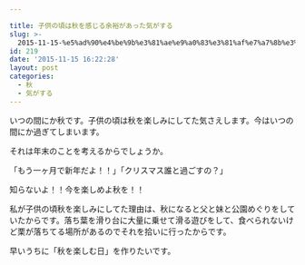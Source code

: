 ```yaml
---

title: 子供の頃は秋を感じる余裕があった気がする
slug: >-
  2015-11-15-%e5%ad%90%e4%be%9b%e3%81%ae%e9%a0%83%e3%81%af%e7%a7%8b%e3%82%92%e6%84%9f%e3%81%98%e3%82%8b%e4%bd%99%e8%a3%95%e3%81%8c%e3
id: 219
date: '2015-11-15 16:22:28'
layout: post
categories:
  - 秋
  - 気がする
---
```


いつの間にか秋です。子供の頃は秋を楽しみにしてた気さえします。今はいつの間にか過ぎてしまいます。

それは年末のことを考えるからでしょうか。

「もう一ヶ月で新年だよ！！」「クリスマス誰と過ごすの？」

知らないよ！！今を楽しめよ秋を！！

私が子供の頃秋を楽しみにしてた理由は、秋になると父と妹と公園めぐりをしていたからです。落ち葉を滑り台に大量に乗せて滑る遊びをして、食べられないけど栗が落ちてる場所があるのでそれを拾いに行ったからです。

早いうちに「秋を楽しむ日」を作りたいです。
